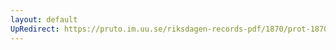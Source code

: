 ```yaml
---
layout: default
UpRedirect: https://pruto.im.uu.se/riksdagen-records-pdf/1870/prot-1870--ak--223/prot-1870--ak--223_002.pdf
---
```

